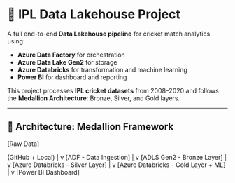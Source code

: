 # 🏏 IPL Data Lakehouse Project

A full end-to-end **Data Lakehouse pipeline** for cricket match analytics using:
- **Azure Data Factory** for orchestration
- **Azure Data Lake Gen2** for storage
- **Azure Databricks** for transformation and machine learning
- **Power BI** for dashboard and reporting

This project processes **IPL cricket datasets** from 2008–2020 and follows the **Medallion Architecture**: Bronze, Silver, and Gold layers.

---

## 🧱 Architecture: Medallion Framework

[Raw Data]

(GitHub + Local)
        |
        v
[ADF - Data Ingestion]
        |
        v
[ADLS Gen2 - Bronze Layer]
        |
        v
[Azure Databricks - Silver Layer]
        |
        v
[Azure Databricks - Gold Layer + ML]
        |
        v
[Power BI Dashboard]

